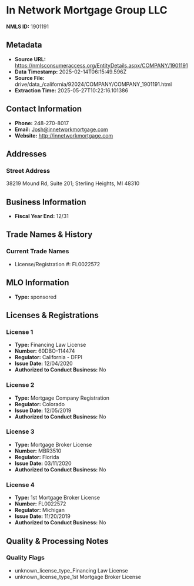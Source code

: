 # In Network Mortgage Group LLC

**NMLS ID:** 1901191

## Metadata
- **Source URL:** https://nmlsconsumeraccess.org/EntityDetails.aspx/COMPANY/1901191
- **Data Timestamp:** 2025-02-14T06:15:49.596Z
- **Source File:** drive/data_/california/92024/COMPANY/COMPANY_1901191.html
- **Extraction Time:** 2025-05-27T10:22:16.101386

## Contact Information
- **Phone:** 248-270-8017
- **Email:** Josh@innetworkmortgage.com
- **Website:** http://innetworkmortgage.com

## Addresses
### Street Address
38219 Mound Rd, Suite 201; Sterling Heights, MI 48310

## Business Information
- **Fiscal Year End:** 12/31

## Trade Names & History
### Current Trade Names
- License/Registration #: FL0022572

## MLO Information
- **Type:** sponsored

## Licenses & Registrations

### License 1
- **Type:** Financing Law License
- **Number:** 60DBO-114474
- **Regulator:** California - DFPI
- **Issue Date:** 12/04/2020
- **Authorized to Conduct Business:** No

### License 2
- **Type:** Mortgage Company Registration
- **Regulator:** Colorado
- **Issue Date:** 12/05/2019
- **Authorized to Conduct Business:** No

### License 3
- **Type:** Mortgage Broker License
- **Number:** MBR3510
- **Regulator:** Florida
- **Issue Date:** 03/11/2020
- **Authorized to Conduct Business:** No

### License 4
- **Type:** 1st Mortgage Broker License
- **Number:** FL0022572
- **Regulator:** Michigan
- **Issue Date:** 11/20/2019
- **Authorized to Conduct Business:** No

## Quality & Processing Notes
### Quality Flags
- unknown_license_type_Financing Law License
- unknown_license_type_1st Mortgage Broker License
